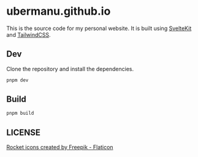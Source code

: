 # ubermanu.github.io

This is the source code for my personal website. It is built using [SvelteKit](https://kit.svelte.dev/) and [TailwindCSS](https://tailwindcss.com/).

## Dev

Clone the repository and install the dependencies.

```bash
pnpm dev
```

## Build

```bash
pnpm build
```

## LICENSE

<a href="https://www.flaticon.com/free-icons/rocket" title="rocket icons">Rocket icons created by Freepik - Flaticon</a>
